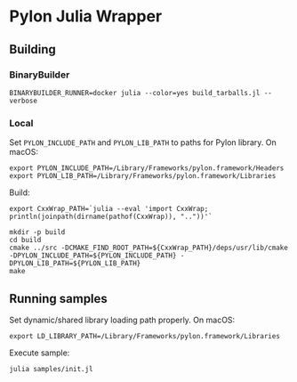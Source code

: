 # Pylon Julia Wrapper

## Building

### BinaryBuilder
```
BINARYBUILDER_RUNNER=docker julia --color=yes build_tarballs.jl --verbose
```

### Local
Set `PYLON_INCLUDE_PATH` and `PYLON_LIB_PATH` to paths for Pylon library. On macOS:
```
export PYLON_INCLUDE_PATH=/Library/Frameworks/pylon.framework/Headers
export PYLON_LIB_PATH=/Library/Frameworks/pylon.framework/Libraries
```
Build:
```
export CxxWrap_PATH=`julia --eval 'import CxxWrap; println(joinpath(dirname(pathof(CxxWrap)), ".."))'`

mkdir -p build
cd build
cmake ../src -DCMAKE_FIND_ROOT_PATH=${CxxWrap_PATH}/deps/usr/lib/cmake -DPYLON_INCLUDE_PATH=${PYLON_INCLUDE_PATH} -DPYLON_LIB_PATH=${PYLON_LIB_PATH}
make
```

## Running samples
Set dynamic/shared library loading path properly. On macOS:
```
export LD_LIBRARY_PATH=/Library/Frameworks/pylon.framework/Libraries
```
Execute sample:
```
julia samples/init.jl
```
